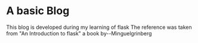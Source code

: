 # A basic Blog
This blog is developed during my learning of flask
The reference was taken from "An Introduction to flask" a book by--Minguelgrinberg
